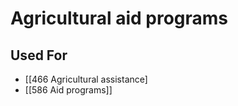 # Agricultural aid programs  

## Used For

- [[466 Agricultural assistance]
- [[586 Aid programs]]  

